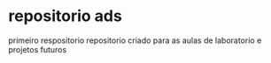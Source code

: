 # repositorio ads
 primeiro respositorio 
repositorio criado para as aulas de laboratorio e projetos futuros
